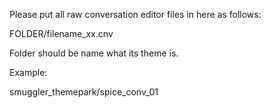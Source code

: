 Please put all raw conversation editor files in here as follows:

FOLDER/filename_xx.cnv

Folder should be name what its theme is. 

Example:

smuggler_themepark/spice_conv_01